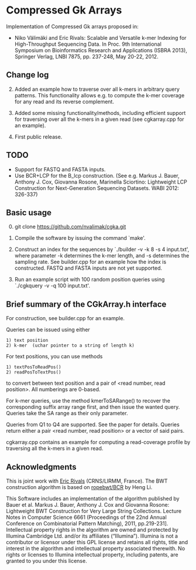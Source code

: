 Compressed Gk Arrays
====

Implementation of Compressed Gk arrays proposed in:

* Niko Välimäki and Eric Rivals: Scalable and Versatile k-mer Indexing 
for High-Throughput Sequencing Data. In Proc. 9th International
Symposium on Bioinformatics Research and Applications (ISBRA 2013),
Springer Verlag, LNBI 7875, pp. 237-248, May 20-22, 2012.


Change log
----

2) Added an example how to traverse over all k-mers in arbitrary query patterns. This functionality allows e.g. to compute the k-mer coverage for any read and its reverse complement.

1) Added some missing functionality/methods, including efficient support for traversing over all the k-mers in a given read (see cgkarray.cpp for an example).

0) First public release.


TODO
----

* Support for FASTQ and FASTA inputs.
* Use BCR+LCP for the B_lcp construction. (See e.g. Markus J. Bauer, 
    Anthony J. Cox, Giovanna Rosone, Marinella Sciortino: Lightweight LCP 
    Construction for Next-Generation Sequencing Datasets. WABI 2012: 326-337)


Basic usage
----
0) git clone https://github.com/nvalimak/cgka.git

1) Compile the software by issuing the command `make'.

2) Construct an index for the sequences by `./builder -v -k 8 -s 4 input.txt', 
   where parameter -k determines the k-mer length, and -s determines the 
   sampling rate. See builder.cpp for an example how the index is constructed.
   FASTQ and FASTA inputs are not yet supported.

3) Run an example script with 100 random position queries using
   `./cgkquery -v -q 100 input.txt'.


Brief summary of the CGkArray.h interface
----

For construction, see builder.cpp for an example.

Queries can be issued using either

    1) text position
    2) k-mer  (uchar pointer to a string of length k)

For text positions, you can use methods

    1) textPosToReadPos()
    2) readPosToTextPos()

to convert between text position and a pair of <read number, read position>. 
All numberings are 0-based.

For k-mer queries, use the method kmerToSARange() to recover the corresponding
suffix array range first, and then issue the wanted query. Queries take the SA range
as their only parameter.

Queries from Q1 to Q4 are supported. See the paper for details.
Queries return either a pair <read number, read position> or a vector of said pairs.

cgkarray.cpp contains an example for computing a read-coverage profile
by traversing all the k-mers in a given read.

Acknowledgments
----
This is joint work with <a href="http://www.lirmm.fr/~rivals/">Eric Rivals</a> (CRNS/LIRMM, France).
The BWT construction algorithm is based on <a href="https://github.com/lh3/ropebwt">ropebwt/BCR</a> by Heng Li.

This Software includes an implementation of the algorithm published by Bauer et al.
Markus J. Bauer, Anthony J. Cox and Giovanna Rosone: Lightweight BWT Construction
for Very Large String Collections. Lecture Notes in Computer Science 6661
(Proceedings of the 22nd Annual Conference on Combinatorial Pattern Matching),
2011, pp.219-231]. Intellectual property rights in the algorithm are owned and
protected by Illumina Cambridge Ltd. and/or its affiliates (“Illumina”).
Illumina is not a contributor or licensor under this GPL license and
retains all rights, title and interest in the algorithm and intellectual
property associated therewith. No rights or licenses to Illumina intellectual
property, including patents, are granted to you under this license.
